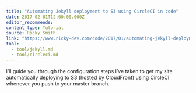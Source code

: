 ```yaml
---
title: "Automating Jekyll deployment to S3 using CircleCI in code"
date: 2017-02-01T12:00:00.000Z
editor_recommends:
content_type: Tutorial
source: Ricky Smith
link: "https://www.ricky-dev.com/code/2017/01/automating-jekyll-deployment-to-s3-using-circleci/"
tool:
  - tool/jekyll.md
  - tool/circleci.md
---
```

I’ll guide you through the configuration steps I’ve taken to get my site automatically deploying to S3 (hosted by CloudFront) using CircleCI whenever you push to your master branch.
